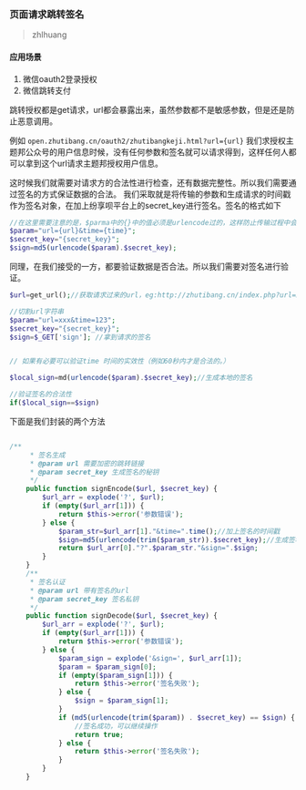 ### 页面请求跳转签名

>zhlhuang

#### 应用场景

1. 微信oauth2登录授权
2. 微信跳转支付

跳转授权都是get请求，url都会暴露出来，虽然参数都不是敏感参数，但是还是防止恶意调用。

例如 `open.zhutibang.cn/oauth2/zhutibangkeji.html?url={url}` 我们求授权主题邦公众号的用户信息时候，没有任何参数和签名就可以请求得到，这样任何人都可以拿到这个url请求主题邦授权用户信息。

这时候我们就需要对请求方的合法性进行检查，还有数据完整性。所以我们需要通过签名的方式保证数据的合法。
我们采取就是将传输的参数和生成请求的时间戳作为签名对象，在加上纷享呗平台上的secret_key进行签名。签名的格式如下

```php
//在这里需要注意的是，$parma中的{}中的值必须是urlencode过的，这样防止传输过程中会被转义的情况
$param="url={url}&time={time}";
$secret_key="{secret_key}";
$sign=md5(urlencode($param).$secret_key);
```

同理，在我们接受的一方，都要验证数据是否合法。所以我们需要对签名进行验证。

```php
$url=get_url();//获取请求过来的url，eg:http://zhutibang.cn/index.php?url=xxx&time=123&sing=abc

//切割url字符串
$param="url=xxx&time=123";
$secret_key="{secret_key}";
$sign=$_GET['sign']; //拿到请求的签名


// 如果有必要可以验证time 时间的实效性（例如60秒内才是合法的。）

$local_sign=md(urlencode($param).$secret_key);//生成本地的签名

//验证签名的合法性
if($local_sign==$sign)

```
下面是我们封装的两个方法

```php

/**
     * 签名生成
     * @param url 需要加密的跳转链接
     * @param secret_key 生成签名的秘钥
     */
    public function signEncode($url, $secret_key) {
        $url_arr = explode('?', $url);
        if (empty($url_arr[1])) {
            return $this->error('参数错误');
        } else {
            $param_str=$url_arr[1]."&time=".time();//加上签名的时间戳
            $sign=md5(urlencode(trim($param_str)).$secret_key);//生成签名
            return $url_arr[0]."?".$param_str."&sign=".$sign;
        }
    }
    /**
     * 签名认证
     * @param url 带有签名的url
     * @param secret_key 签名私钥
     */
    public function signDecode($url, $secret_key) {
        $url_arr = explode('?', $url);
        if (empty($url_arr[1])) {
            return $this->error('参数错误');
        } else {
            $param_sign = explode('&sign=', $url_arr[1]);
            $param = $param_sign[0]; 
            if (empty($param_sign[1])) {
                return $this->error('签名失败');
            } else {
                $sign = $param_sign[1];
            }
            if (md5(urlencode(trim($param)) . $secret_key) == $sign) {
                //签名成功，可以继续操作
                return true;
            } else {
                return $this->error('签名失败');
            }
        }
    }

```

